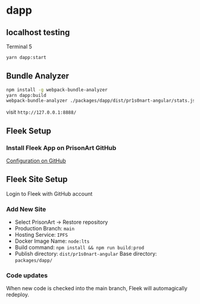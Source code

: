 # dapp

## localhost testing
Terminal 5

```bash
yarn dapp:start
```

## Bundle Analyzer

```bash
npm install -g webpack-bundle-analyzer
yarn dapp:build
webpack-bundle-analyzer ./packages/dapp/dist/pr1s0nart-angular/stats.json
```

visit `http://127.0.0.1:8888/`

## Fleek Setup

### Install Fleek App on PrisonArt GitHub

[Configuration on GitHub](https://github.com/PrisonArt/restore/settings/installations)

## Fleek Site Setup

Login to Fleek with GitHub account

### Add New Site

* Select PrisonArt -> Restore repository
* Production Branch: `main`
* Hosting Service: `IPFS`
* Docker Image Name: `node:lts`
* Build command: `npm install && npm run build:prod`
* Publish directory: `dist/pr1s0nart-angular`
Base directory: `packages/dapp/`

### Code updates
When new code is checked into the main branch, Fleek will automagically redeploy.
